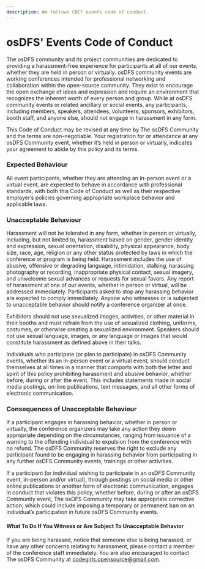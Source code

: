 ```yaml
---
description: We follows CNCF events code of conduct.
---
```


# osDFS' Events Code of Conduct

The osDFS community and its project communities are dedicated to providing a harassment-free experience for participants at all of our events, whether they are held in person or virtually. osDFS community events are working conferences intended for professional networking and collaboration within the open-source community. They exist to encourage the open exchange of ideas and expression and require an environment that recognizes the inherent worth of every person and group. While at osDFS community events or related ancillary or social events, any participants, including members, speakers, attendees, volunteers, sponsors, exhibitors, booth staff, and anyone else, should not engage in harassment in any form.

This Code of Conduct may be revised at any time by The osDFS Community and the terms are non-negotiable. Your registration for or attendance at any osDFS Community event, whether it’s held in person or virtually, indicates your agreement to abide by this policy and its terms.

### Expected Behaviour

All event participants, whether they are attending an in-person event or a virtual event, are expected to behave in accordance with professional standards, with both this Code of Conduct as well as their respective employer’s policies governing appropriate workplace behavior and applicable laws.

### Unacceptable Behaviour

Harassment will not be tolerated in any form, whether in person or virtually, including, but not limited to, harassment based on gender, gender identity and expression, sexual orientation, disability, physical appearance, body size, race, age, religion or any other status protected by laws in which the conference or program is being held. Harassment includes the use of abusive, offensive or degrading language, intimidation, stalking, harassing photography or recording, inappropriate physical contact, sexual imagery, and unwelcome sexual advances or requests for sexual favors. Any report of harassment at one of our events, whether in person or virtual, will be addressed immediately. Participants asked to stop any harassing behavior are expected to comply immediately. Anyone who witnesses or is subjected to unacceptable behavior should notify a conference organizer at once.

Exhibitors should not use sexualized images, activities, or other material in their booths and must refrain from the use of sexualized clothing, uniforms, costumes, or otherwise creating a sexualized environment. Speakers should not use sexual language, images, or any language or images that would constitute harassment as defined above in their talks.

Individuals who participate \(or plan to participate\) in osDFS Community events, whether its an in-person event or a virtual event, should conduct themselves at all times in a manner that comports with both the letter and spirit of this policy prohibiting harassment and abusive behavior, whether before, during or after the event. This includes statements made in social media postings, on-line publications, text messages, and all other forms of electronic communication.

### Consequences of Unacceptable Behaviour

If a participant engages in harassing behavior, whether in person or virtually, the conference organizers may take any action they deem appropriate depending on the circumstances, ranging from issuance of a warning to the offending individual to expulsion from the conference with no refund. The osDFS Community reserves the right to exclude any participant found to be engaging in harassing behavior from participating in any further osDFS Community events, trainings or other activities.

If a participant \(or individual wishing to participate in an osDFS Community event, in-person and/or virtual\), through postings on social media or other online publications or another form of electronic communication, engages in conduct that violates this policy, whether before, during or after an osDFS Community event, The osDFS Community may take appropriate corrective action, which could include imposing a temporary or permanent ban on an individual’s participation in future osDFS Community events.

#### What To Do If You Witness or Are Subject To Unacceptable Behavior

If you are being harassed, notice that someone else is being harassed, or have any other concerns relating to harassment, please contact a member of the conference staff immediately. You are also encouraged to contact The osDFS Community at codegirls.opensource@gmail.com.

